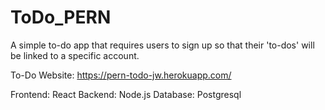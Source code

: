 # ToDo_PERN

A simple to-do app that requires users to sign up so that their 'to-dos' will be linked to a specific account.

To-Do Website: https://pern-todo-jw.herokuapp.com/

Frontend: React
Backend: Node.js
Database: Postgresql
